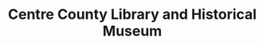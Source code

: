---
layout: repo
title: "Centre County Library and Historical Museum"
id: 13540
permalink: repos/13540/
---